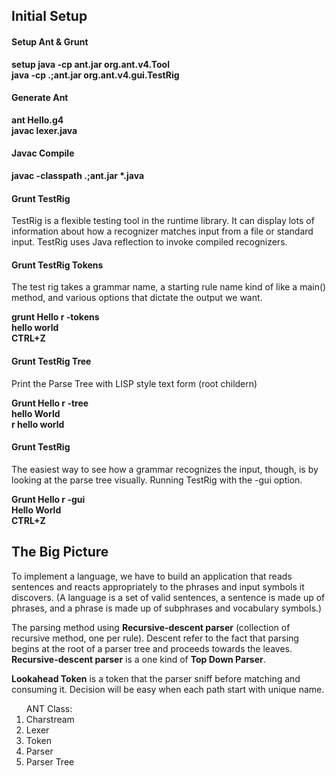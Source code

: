 <h2>Initial Setup</h2>

<h4>Setup Ant & Grunt</h4>
<b>setup java -cp ant.jar org.ant.v4.Tool</b><br>
<b>java -cp .;ant.jar org.ant.v4.gui.TestRig</b><br>

<h4>Generate Ant</h4>
<b>ant Hello.g4</b><br>
<b>javac lexer.java</b><br>

<h4>Javac Compile</h4>
<b>javac -classpath .;ant.jar *.java</b>

<h4>Grunt TestRig</h4>
<p>TestRig is a flexible testing tool in the runtime library. It can display lots of information about how a recognizer matches input from a file or standard input. TestRig uses Java reflection to invoke compiled recognizers.</p>

<h4>Grunt TestRig Tokens</h4>
<p>The test rig takes a grammar name, a starting rule name kind of like a main() method, and various options that dictate the output we want.</p>
<b>grunt Hello r -tokens</b><br>
<b>hello world</b><br>
<b>CTRL+Z</b><br>

<h4>Grunt TestRig Tree</h4>
<p>Print the Parse Tree with LISP style text form (root childern)</p>
<b>Grunt Hello r -tree</b><br>
<b>hello World</b><br>
<b>r hello world</b><br>

<h4>Grunt TestRig </h4>
<p>The easiest way to see how a grammar recognizes the input, though, is by looking at the parse tree visually. Running TestRig with the -gui option.</p>
<b>Grunt Hello r -gui</b><br>
<b>Hello World</b><br>
<b>CTRL+Z</b><br>

<h2>The Big Picture</h2>
<p>To implement a language, we have to build an application that reads sentences and reacts appropriately to the phrases and input symbols it discovers. (A language is a set of valid sentences, a sentence is made up of phrases, and
a phrase is made up of subphrases and vocabulary symbols.)</p>

<p>The parsing method using <b>Recursive-descent parser</b> (collection of recursive method, one per rule). Descent refer to the fact that parsing begins at the root of a parser tree and proceeds towards the leaves. <b>Recursive-descent parser</b> is a one kind of <b>Top Down Parser</b>.</p>

<p><b>Lookahead Token</b> is a token that the parser sniff before matching and consuming it. Decision will be easy when each path start with unique name.</p>

<ol>ANT Class: 
<li>Charstream</li>
<li>Lexer</li>
<li>Token</li>
<li>Parser</li>
<li>Parser Tree</li>
</ol>

<b></b><br>
